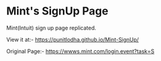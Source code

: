 # Mint's SignUp Page
Mint(Intuit) sign up page replicated.

View it at:- https://punitlodha.github.io/Mint-SignUp/

Original Page:- https://wwws.mint.com/login.event?task=S

